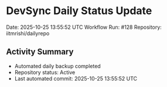 # DevSync Daily Status Update
Date: 2025-10-25 13:55:52 UTC
Workflow Run: #128
Repository: iitmrishi/dailyrepo

## Activity Summary
- Automated daily backup completed
- Repository status: Active
- Last automated commit: 2025-10-25 13:55:52 UTC
